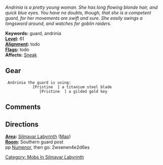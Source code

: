 *Andrinia is a pretty young woman. She has long flowing blonde hair, and
quick blue eyes. You have no doubts, though, that she is a competent
guard, for her movements are swift and sure. She easily swings a
longsword around, and watches for goblin raiders.*

**Keywords:** guard, andrinia  
**[Level](Level "wikilink"):** 61  
**[Alignment](Alignment "wikilink"):** todo  
**[Flags](:Category:_Mob_Types "wikilink"):** todo  
**Affects:** [Sneak](Sneak "wikilink")  

## Gear

` Andrinia the guard is using:`  
` `<wielded>`           [Pristine  ] a titanium steel blade`  
` `<held>`              [Pristine  ] a gilded gold key`

## Comments

## Directions

**[Area](:Category:_Areas "wikilink"):** [Silmavar
Labyrinth](:Category:_Silmavar_Labyrinth "wikilink")
([Map](Silmavar_Labyrinth_Map "wikilink"))  
**[Room](:Category:_Rooms "wikilink"):** Southern guard post  
pp [Numenor](Numenor_The_Lich "wikilink"), then go: 2wsenen4e2d6es  

[Category: Mobs In Silmavar
Labyrinth](Category:_Mobs_In_Silmavar_Labyrinth "wikilink")
